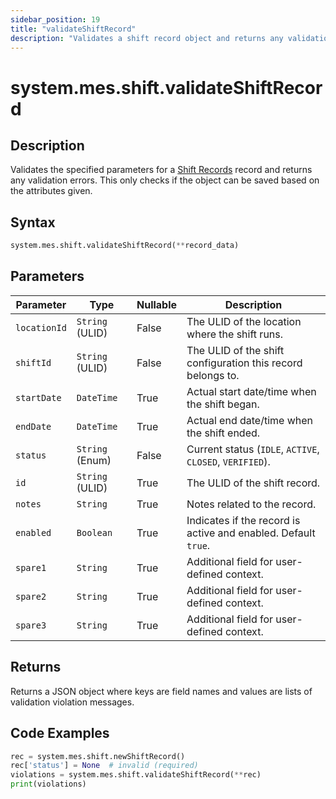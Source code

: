 ```yaml
---
sidebar_position: 19
title: "validateShiftRecord"
description: "Validates a shift record object and returns any validation errors."
---
```


# system.mes.shift.validateShiftRecord

## Description

Validates the specified parameters for a [Shift Records](../../data-model/shift-model/shift-record) record and returns any validation errors. This only checks if the object can be saved based on the attributes given.

## Syntax

```python
system.mes.shift.validateShiftRecord(**record_data)
```

## Parameters

| Parameter     | Type            | Nullable | Description                                              |
|---------------|-----------------|----------|----------------------------------------------------------|
| `locationId`  | `String` (ULID) | False    | The ULID of the location where the shift runs.           |
| `shiftId`     | `String` (ULID) | False    | The ULID of the shift configuration this record belongs to. |
| `startDate`   | `DateTime`      | True     | Actual start date/time when the shift began.             |
| `endDate`     | `DateTime`      | True     | Actual end date/time when the shift ended.               |
| `status`      | `String` (Enum) | False    | Current status (`IDLE`, `ACTIVE`, `CLOSED`, `VERIFIED`). |
| `id`          | `String` (ULID) | True     | The ULID of the shift record.                            |
| `notes`       | `String`        | True     | Notes related to the record.                             |
| `enabled`     | `Boolean`       | True     | Indicates if the record is active and enabled. Default `true`. |
| `spare1`      | `String`        | True     | Additional field for user-defined context.               |
| `spare2`      | `String`        | True     | Additional field for user-defined context.               |
| `spare3`      | `String`        | True     | Additional field for user-defined context.               |

## Returns

Returns a JSON object where keys are field names and values are lists of validation violation messages.

## Code Examples

```python
rec = system.mes.shift.newShiftRecord()
rec['status'] = None  # invalid (required)
violations = system.mes.shift.validateShiftRecord(**rec)
print(violations)
```
